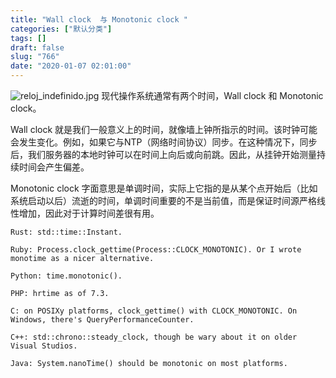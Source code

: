 ```yaml
---
title: "Wall clock  与 Monotonic clock "
categories: ["默认分类"]
tags: []
draft: false
slug: "766"
date: "2020-01-07 02:01:00"
---
```


<img src="https://zhangchen915.com/usr/uploads/2020/01/4277428354.jpg" alt="reloj_indefinido.jpg" />
现代操作系统通常有两个时间，Wall clock 和 Monotonic clock。

Wall clock 就是我们一般意义上的时间，就像墙上钟所指示的时间。该时钟可能会发生变化。例如，如果它与NTP（网络时间协议）同步。在这种情况下，同步后，我们服务器的本地时钟可以在时间上向后或向前跳。因此，从挂钟开始测量持续时间会产生偏差。

Monotonic clock 字面意思是单调时间，实际上它指的是从某个点开始后（比如系统启动以后）流逝的时间，单调时间重要的不是当前值，而是保证时间源严格线性增加，因此对于计算时间差很有用。

```text
Rust: std::time::Instant.

Ruby: Process.clock_gettime(Process::CLOCK_MONOTONIC). Or I wrote monotime as a nicer alternative.

Python: time.monotonic().

PHP: hrtime as of 7.3.

C: on POSIXy platforms, clock_gettime() with CLOCK_MONOTONIC. On Windows, there's QueryPerformanceCounter.

C++: std::chrono::steady_clock, though be wary about it on older Visual Studios.

Java: System.nanoTime() should be monotonic on most platforms.
````
